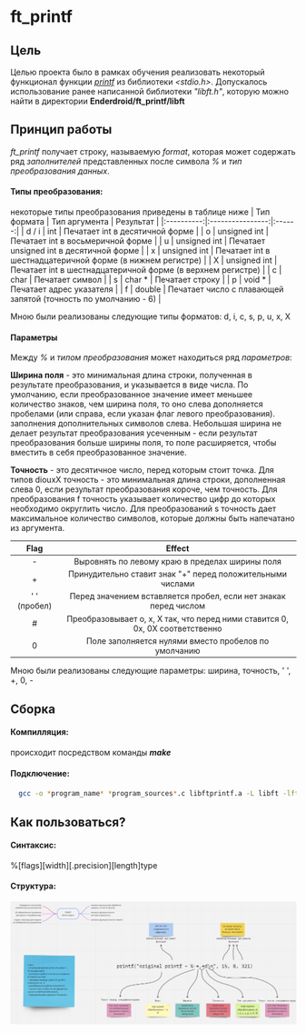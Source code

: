 # ft_printf
## Цель
Целью проекта было в рамках обучения реализовать некоторый функционал функции [*printf*](https://ru.wikipedia.org/wiki/Printf) из библиотеки *<stdio.h>*.
Допускалось использование ранее написанной библиотеки *"libft.h"*, которую можно найти в директории **Enderdroid/ft_printf/libft**

## Принцип работы
*ft_printf* получает строку, называемую *format*, которая может содержать ряд *заполнителей* представленных после символа *%* и *тип преобразования данных*.

#### Типы преобразования:
некоторые типы преобразования приведены в таблице ниже
|   Тип формата   |   Тип аргумента   |   Результат   |
|:----------:|:----------------:|:------:|
|      d / i |   int  | Печатает int в десятичной форме |
|   o   |   unsigned int   | Печатает int в восьмеричной форме |
|   u   |   unsigned int   | Печатает unsigned int в десятичной форме |
|   x   |   unsigned int   | Печатает int в шестнадцатеричной форме (в нижнем регистре)  |
|   X   |   unsigned int   | Печатает int в шестнадцатеричной форме (в верхнем регистре) |
|   c   |   char   | Печатает символ |
|   s   |   char *   | Печатает строку |
|   p   |   void *   | Печатает адрес указателя |
|   f   |   double   | Печатает число с плавающей запятой (точность по умолчанию - 6) |

Мною были реализованы следующие типы форматов:
  d, i, c, s, p, u, x, X

#### Параметры
Между *%* и *типом преобразования* может находиться ряд *параметров*:

**Ширина поля** - это минимальная длина строки, полученная в результате преобразования, и указывается в виде числа. По умолчанию, если пpеобpазованное значение имеет меньшее количество знаков, чем шиpина поля, то оно слева дополняется пpобелами (или спpава, если указан флаг левого пpеобpазования). заполнения дополнительных символов слева. Небольшая ширина не делает результат преобразования усеченным - если pезультат пpеобpазования больше шиpины поля, то поле pасшиpяется, чтобы вместить в себя пpеобpазованное значение.

**Точность** - это десятичное число, перед которым стоит точка. Для типов diouxX точность - это минимальная длина строки, дополненная слева 0, если результат преобразования короче, чем точность. Для преобразования f точность указывает количество цифр до которых необходимо округлить число. Для преобразований s точность дает максимальное количество символов, которые должны быть напечатано из аргумента.

| Flag | Effect |
|:----:|:------:|
| - | Выровнять по левому краю в пределах ширины поля |
| + | Принудительно ставит знак "+" перед положительными числами |
| ' ' (пробел) | Перед значением вставляется пробел, если нет знакак перед числом |
| # | Преобразовывает o, x, X так, что перед ними ставится 0, 0x,  0X соответственно |
| 0 | Поле заполняется нулями вместо пробелов по умолчанию |

Мною были реализованы следующие параметры:
  ширина, точность, ' ', +, 0, -

## Сборка

#### Компилляция:
происходит посредством команды ***make***

#### Подключение:
```bash
  gcc -o *program_name* *program_sources*.c libftprintf.a -L libft -lft
```
## Как пользоваться?

#### Синтаксис: 
%[flags][width][.precision][length]type

#### Структура:
![alt text](https://github.com/Enderdroid/ft_printf/blob/master/structure_of_printf.png)
